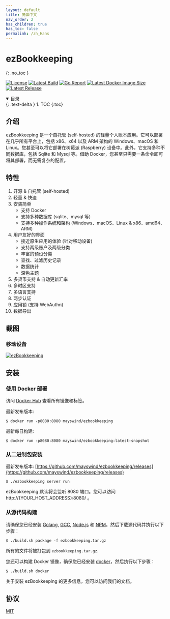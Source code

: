 ```yaml
---
layout: default
title: 简体中文
nav_order: 2
has_children: true
has_toc: false
permalink: /zh_Hans
---
```


# ezBookkeeping
{: .no_toc }

[![License](https://img.shields.io/badge/license-MIT-green.svg)](https://github.com/mayswind/ezbookkeeping/blob/master/LICENSE)
[![Latest Build](https://img.shields.io/github/workflow/status/mayswind/ezbookkeeping/Docker%20Release?style=flat)](https://github.com/mayswind/ezbookkeeping/actions)
[![Go Report](https://goreportcard.com/badge/github.com/mayswind/ezbookkeeping)](https://goreportcard.com/report/github.com/mayswind/ezbookkeeping)
[![Latest Docker Image Size](https://img.shields.io/docker/image-size/mayswind/ezbookkeeping.svg?style=flat)](https://hub.docker.com/r/mayswind/ezbookkeeping)
[![Latest Release](https://img.shields.io/github/release/mayswind/ezbookkeeping.svg?style=flat)](https://github.com/mayswind/ezbookkeeping/releases)

<details open markdown="block">
  <summary>
    目录
  </summary>
  {: .text-delta }
1. TOC
{:toc}
</details>

## 介绍
ezBookkeeping 是一个自托管 (self-hosted) 的轻量个人账本应用。它可以部署在几乎所有平台上，包括 x86、x64 以及 ARM 架构的 Windows、macOS 和 Linux。您甚至可以将它部署在树莓派 (Raspberry) 设备中。此外，它支持多种不同数据库，包括 Sqlite 和 Mysql 等。借助 Docker，您甚至只需要一条命令即可将其部署，而无需复杂的配置。

## 特性
1. 开源 & 自托管 (self-hosted)
2. 轻量 & 快速
3. 安装简单
    * 支持 Docker
    * 支持多种数据库 (sqlite、mysql 等)
    * 支持多种操作系统和架构 (Windows、macOS、Linux & x86、amd64、ARM)
4. 用户友好的界面
    * 接近原生应用的体验 (针对移动设备)
    * 支持两级账户及两级分类
    * 丰富的预设分类
    * 查找、过滤历史记录
    * 数据统计
    * 深色主题
5. 多货币支持 & 自动更新汇率
6. 多时区支持
7. 多语言支持
8. 两步认证
9. 应用锁 (支持 WebAuthn)
10. 数据导出

## 截图
### 移动设备
[![ezBookkeeping](https://raw.githubusercontent.com/wiki/mayswind/ezbookkeeping/img/zh_Hans.png)](https://raw.githubusercontent.com/wiki/mayswind/ezbookkeeping/img/zh_Hans.png)

## 安装
### 使用 Docker 部署
访问 [Docker Hub](https://hub.docker.com/r/mayswind/ezbookkeeping) 查看所有镜像和标签。

最新发布版本:

    $ docker run -p8080:8080 mayswind/ezbookkeeping

最新每日构建:

    $ docker run -p8080:8080 mayswind/ezbookkeeping:latest-snapshot

### 从二进制包安装
最新发布版本: [https://github.com/mayswind/ezbookkeeping/releases](https://github.com/mayswind/ezbookkeeping/releases)

    $ ./ezbookkeeping server run

ezBookkeeping 默认将会监听 8080 端口。您可以访问 http://{YOUR_HOST_ADDRESS}:8080/ 。

### 从源代码构建
请确保您已经安装 [Golang](https://golang.org/), [GCC](http://gcc.gnu.org/), [Node.js](https://nodejs.org/) 和 [NPM](https://www.npmjs.com/)。然后下载源代码并执行以下步骤：

    $ ./build.sh package -f ezbookkeeping.tar.gz

所有的文件将被打包到 `ezbookkeeping.tar.gz`.

您还可以构建 Docker 镜像，确保您已经安装 [docker](https://www.docker.com/)，然后执行以下步骤：

    $ ./build.sh docker

关于安装 ezBookkeeping 的更多信息，您可以访问我们的文档。

## 协议
[MIT](https://github.com/mayswind/ezbookkeeping/blob/master/LICENSE)
